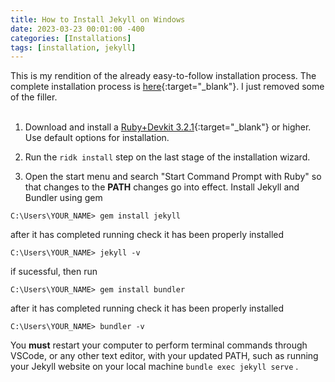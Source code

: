 ```yaml
---
title: How to Install Jekyll on Windows
date: 2023-03-23 00:01:00 -400
categories: [Installations]
tags: [installation, jekyll]
---
```


This is my rendition of the already easy-to-follow installation process. The complete installation process is [here](https://jekyllrb.com/docs/){:target="_blank"}. I just removed some of the filler.<br>
<br>

1. Download and install a [Ruby+Devkit 3.2.1](https://rubyinstaller.org/downloads/){:target="_blank"} or higher. Use default options for installation.

2. Run the `ridk install` step on the last stage of the installation wizard.

3. Open the start menu and search "Start Command Prompt with Ruby" so that changes to the **PATH** changes go into effect. Install Jekyll and Bundler using gem

```console
C:\Users\YOUR_NAME> gem install jekyll
```

after it has completed running check it has been properly installed

```terminal
C:\Users\YOUR_NAME> jekyll -v
```

if sucessful, then run

```terminal
C:\Users\YOUR_NAME> gem install bundler
```

after it has completed running check it has been properly installed

```terminal
C:\Users\YOUR_NAME> bundler -v
```

  
You **must** restart your computer to perform terminal commands through VSCode, or any other text editor, with your updated PATH, such as running your Jekyll website on your local machine `bundle exec jekyll serve` .
